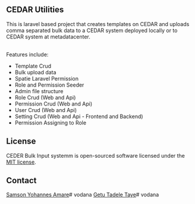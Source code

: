 ## CEDAR Utilities 

This is laravel based project that creates templates on CEDAR and uploads comma separated bulk data to a CEDAR system deployed locally or to CEDAR system at metadatacenter. 

<br>Features include:

- Template Crud
- Bulk upload data 
- Spatie Laravel Permission
- Role and Permission Seeder
- Admin file structure
- Role Crud (Web and Api)
- Permission Crud (Web and Api)
- User Crud (Web and Api)
- Setting Crud (Web and Api - Frontend and Backend)
- Permission Assigning to Role

## License

CEDER Bulk Input systemm is open-sourced software licensed under the [MIT license](https://opensource.org/licenses/MIT).


## Contact

<a href="mailto:samson.yohannes@mu.edu.et">Samson Yohannes Amare</a># vodana
<a href="mailto:getu.tadele@mu.edu.et">Getu Tadele Taye</a># vodana
